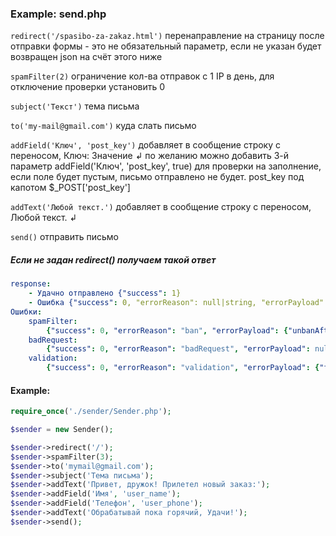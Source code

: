 ### Example: send.php

`redirect('/spasibo-za-zakaz.html')` перенаправление на страницу после отправки формы - это не обязательный параметр, если не указан будет возвращен json на счёт этого ниже

`spamFilter(2)` ограничение кол-ва отправок с 1 IP в день, для отключение проверки установить 0

`subject('Текст')` тема письма

`to('my-mail@gmail.com')` куда слать письмо

`addField('Ключ', 'post_key')` добавляет в сообщение строку с переносом, Ключ: Значение ↲ 
по желанию можно добавить 3-й параметр addField('Ключ', 'post_key', true) для проверки на заполнение, 
если поле будет пустым, письмо отправлено не будет. post_key под капотом $_POST['post_key']

`addText('Любой текст.')` добавляет в сообщение строку с переносом, Любой текст. ↲

`send()` отправить письмо

##### Eсли не задан redirect() получаем такой ответ
```yaml
response: 
    - Удачно отправлено {"success": 1}
    - Ошибка {"success": 0, "errorReason": null|string, "errorPayload": null|object }
Ошибки:
    spamFilter:
        {"success": 0, "errorReason": "ban", "errorPayload": {"unbanAfter": {"hours": 1, "minutes": 59, "seconds": 33} } }
    badRequest:
        {"success": 0, "errorReason": "badRequest", "errorPayload": null } (Срабатывает если запрос не с методом POST) 
    validation:
        {"success": 0, "errorReason": "validation", "errorPayload": {"field": "user_name", "reason": "required"} }
```

#### Example:
```php
require_once('./sender/Sender.php');

$sender = new Sender();

$sender->redirect('/');
$sender->spamFilter(3);
$sender->to('mymail@gmail.com');
$sender->subject('Тема письма');
$sender->addText('Привет, дружок! Прилетел новый заказ:');
$sender->addField('Имя', 'user_name');
$sender->addField('Телефон', 'user_phone');
$sender->addText('Обрабатывай пока горячий, Удачи!');
$sender->send();
```
